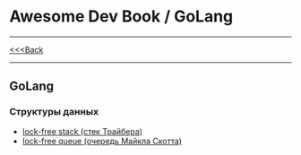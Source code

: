 # Awesome Dev Book / GoLang

***
[<<<Back](../../README.md)
***

## GoLang

### Структуры данных

- [lock-free stack (стек Трайбера)](./data_structs/STACK_TRYBER.md)
- [lock-free queue (очередь Майкла Скотта)](./data_structs/QUEUE_MICHAEL_SCOTT.md)